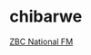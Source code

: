 # chibarwe

[ZBC National FM](http://41.220.21.70:88/broadwave.m3u?src=1&amprate=1/stream?type=.mp3)

